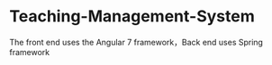 # Teaching-Management-System
The front end uses the Angular 7 framework，Back end uses Spring framework
